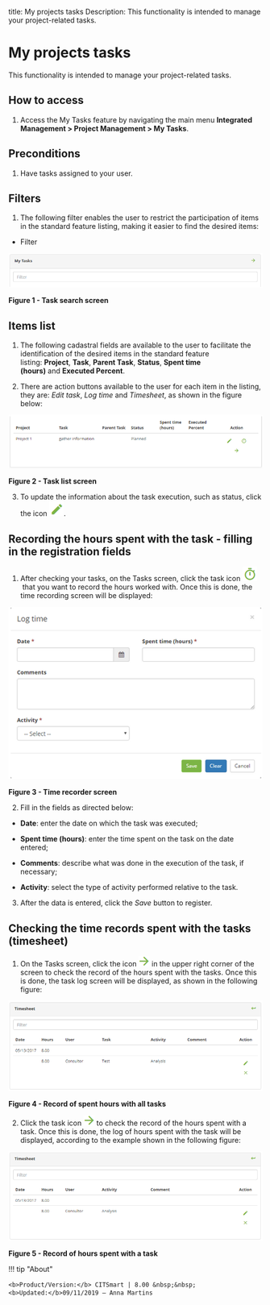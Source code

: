 title: My projects tasks
Description: This functionality is intended to manage your project-related tasks.

# My projects tasks

This functionality is intended to manage your project-related tasks.

How to access
-------------

1.  Access the My Tasks feature by navigating the main menu **Integrated
    Management > Project Management > My Tasks**.

Preconditions
-------------

1.  Have tasks assigned to your user.

Filters
-------

1.  The following filter enables the user to restrict the participation of items
    in the standard feature listing, making it easier to find the desired items:

-   Filter

![Criar](images/tasks-1.png)

**Figure 1 - Task search screen**

Items list
----------

1.  The following cadastral fields are available to the user to facilitate the
    identification of the desired items in the standard feature
    listing: **Project**, **Task**, **Parent Task**, **Status**, **Spent time
    (hours)** and **Executed Percent**.

2.  There are action buttons available to the user for each item in the listing,
    they are: *Edit task*, *Log time* and *Timesheet*, as shown in the figure
    below:

![Criar](images/tasks-2.png)

**Figure 2 - Task list screen**

3.  To update the information about the task execution, such as status, click
    the icon ![Criar](images/tasks-3.png).

   
Recording the hours spent with the task - filling in the registration fields
----------------------------------------------------------------------------

1.  After checking your tasks, on the Tasks screen, click the task icon ![Criar](images/tasks-4.png) that you want to record the hours worked with. Once this is done, the time recording screen will be displayed:

![Criar](images/tasks-5.png)

**Figure 3 - Time recorder screen**

2.  Fill in the fields as directed below:

-   **Date**: enter the date on which the task was executed;

-   **Spent time (hours)**: enter the time spent on the task on the date
    entered;

-   **Comments**: describe what was done in the execution of the task, if
    necessary;

-   **Activity**: select the type of activity performed relative to the task.

3.  After the data is entered, click the *Save* button to register.

Checking the time records spent with the tasks (timesheet)
----------------------------------------------------------

1.  On the Tasks screen, click the icon ![Criar](images/tasks-6.png) in the upper right corner of the screen to check the record of the hours spent with the tasks. Once this is done, the task log screen will be displayed, as shown in the following figure:

![Criar](images/tasks-7.png)

**Figure 4 - Record of spent hours with all tasks**

2.  Click the task icon ![Criar](images/tasks-6.png) to check the record of the hours spent with a task. Once this is done, the
    log of hours spent with the task will be displayed, according to the example shown in the following figure:

![Criar](images/tasks-8.png)

**Figure 5 - Record of hours spent with a task**

!!! tip "About"

    <b>Product/Version:</b> CITSmart | 8.00 &nbsp;&nbsp;
    <b>Updated:</b>09/11/2019 – Anna Martins
